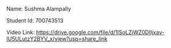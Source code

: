 Name: Sushma Alampally

Student Id: 700743513

Video Link: https://drive.google.com/file/d/1lSoLZjWZ0DIIjxav-IU5ULutzY2BYV_x/view?usp=share_link
